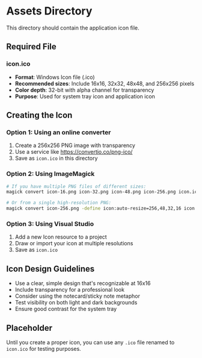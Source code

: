 # Assets Directory

This directory should contain the application icon file.

## Required File

### icon.ico
- **Format**: Windows Icon file (.ico)
- **Recommended sizes**: Include 16x16, 32x32, 48x48, and 256x256 pixels
- **Color depth**: 32-bit with alpha channel for transparency
- **Purpose**: Used for system tray icon and application icon

## Creating the Icon

### Option 1: Using an online converter
1. Create a 256x256 PNG image with transparency
2. Use a service like https://convertio.co/png-ico/
3. Save as `icon.ico` in this directory

### Option 2: Using ImageMagick
```bash
# If you have multiple PNG files of different sizes:
magick convert icon-16.png icon-32.png icon-48.png icon-256.png icon.ico

# Or from a single high-resolution PNG:
magick convert icon-256.png -define icon:auto-resize=256,48,32,16 icon.ico
```

### Option 3: Using Visual Studio
1. Add a new Icon resource to a project
2. Draw or import your icon at multiple resolutions
3. Save as `icon.ico`

## Icon Design Guidelines

- Use a clear, simple design that's recognizable at 16x16
- Include transparency for a professional look
- Consider using the notecard/sticky note metaphor
- Test visibility on both light and dark backgrounds
- Ensure good contrast for the system tray

## Placeholder

Until you create a proper icon, you can use any `.ico` file renamed to `icon.ico` for testing purposes.